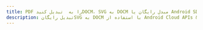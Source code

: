 ---title: PDF را به  تبدیل کنیدDOCM، SVG به DOCM مبدل رایگان یا Android SDKdescription: تبدیل رایگانSVG به DOCM با استفاده از Android Cloud APIs & SDK همچنین اسناد PDF را در Cloud ایجاد، ویرایش و رندر کنید.---